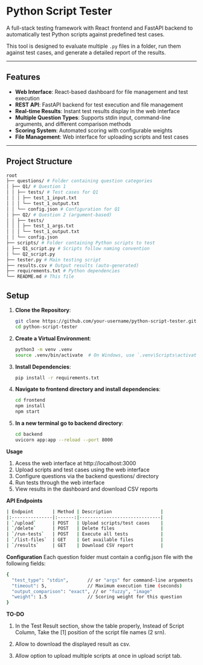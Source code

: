# Python Script Tester

A full-stack testing framework with React frontend and FastAPI backend to automatically test Python scripts against predefined test cases.

This tool is designed to evaluate multiple `.py` files in a folder, run them against test cases, and generate a detailed report of the results.

---

## Features

- **Web Interface**: React-based dashboard for file management and test execution
- **REST API**: FastAPI backend for test execution and file management
- **Real-time Results**: Instant test results display in the web interface
- **Multiple Question Types**: Supports stdin input, command-line arguments, and different comparison methods
- **Scoring System**: Automated scoring with configurable weights
- **File Management**: Web interface for uploading scripts and test cases

---

## Project Structure

```bash
root
├── questions/ # Folder containing question categories
│ ├── Q1/ # Question 1
│ │ ├── tests/ # Test cases for Q1
│ │ │ ├── test_1_input.txt
│ │ │ └── test_1_output.txt
│ │ └── config.json # Configuration for Q1
│ ├── Q2/ # Question 2 (argument-based)
│ │ ├── tests/
│ │ │ ├── test_1_args.txt
│ │ │ └── test_1_output.txt
│ │ └── config.json
├── scripts/ # Folder containing Python scripts to test
│ ├── Q1_script.py # Scripts follow naming convention
│ └── Q2_script.py
├── tester.py # Main testing script
├── results.csv # Output results (auto-generated)
├── requirements.txt # Python dependencies
└── README.md # This file

```

## Setup

1. **Clone the Repository**:
   ```bash
   git clone https://github.com/your-username/python-script-tester.git
   cd python-script-tester
   ```
2. **Create a Virtual Environment**:
   ```bash
   python3 -m venv .venv
   source .venv/bin/activate  # On Windows, use `.venv\Scripts\activate`
   ```
3. **Install Dependencies**:
   ```bash
   pip install -r requirements.txt
   ```
4. **Navigate to frontend directory and install dependencies**:
   ```bash
   cd frontend
   npm install
   npm start
   ```
5. **In a new terminal go to backend directory**:
   ```bash
   cd backend
   uvicorn app:app --reload --port 8000
   ```

**Usage**

1. Acess the web interface at http://localhost:3000
2. Upload scripts and test cases using the web interface
3. Configure questions via the backend questions/ directory
4. Run tests through the web interface
5. View results in the dashboard and download CSV reports

**API Endpoints**

```bash
| Endpoint       | Method | Description                  |
|:---------------|:------:|------------------------------|
| `/upload`      | POST   | Upload scripts/test cases    |
| `/delete`      | POST   | Delete files                 |
| `/run-tests`   | POST   | Execute all tests            |
| `/list-files`  | GET    | Get available files          |
| `/results`     | GET    | Download CSV report          |
```

**Configuration**
Each question folder must contain a config.json file with the following fields:

```bash
{
  "test_type": "stdin",       // or "args" for command-line arguments
  "timeout": 5,               // Maximum execution time (seconds)
  "output_comparison": "exact", // or "fuzzy", "image"
  "weight": 1.5               // Scoring weight for this question
}
```

**TO-DO**

1. In the Test Result section, show the table properly, Instead of Script Column, Take the [1] position of the script file names (2 srn).

2. Allow to download the displayed result as csv.

3. Allow option to upload multiple scripts at once in upload script tab.
